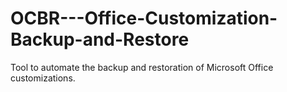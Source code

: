 # OCBR---Office-Customization-Backup-and-Restore
Tool to automate the backup and restoration of Microsoft Office customizations.
